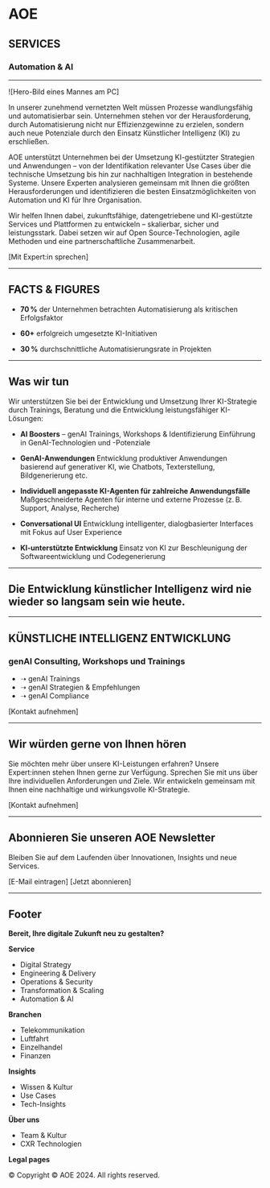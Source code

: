 # AOE

## SERVICES
### Automation & AI

---

![Hero-Bild eines Mannes am PC]

In unserer zunehmend vernetzten Welt müssen Prozesse wandlungsfähig und automatisierbar sein. Unternehmen stehen vor der Herausforderung, durch Automatisierung nicht nur Effizienzgewinne zu erzielen, sondern auch neue Potenziale durch den Einsatz Künstlicher Intelligenz (KI) zu erschließen.

AOE unterstützt Unternehmen bei der Umsetzung KI-gestützter Strategien und Anwendungen – von der Identifikation relevanter Use Cases über die technische Umsetzung bis hin zur nachhaltigen Integration in bestehende Systeme. Unsere Experten analysieren gemeinsam mit Ihnen die größten Herausforderungen und identifizieren die besten Einsatzmöglichkeiten von Automation und KI für Ihre Organisation.

Wir helfen Ihnen dabei, zukunftsfähige, datengetriebene und KI-gestützte Services und Plattformen zu entwickeln – skalierbar, sicher und leistungsstark. Dabei setzen wir auf Open Source-Technologien, agile Methoden und eine partnerschaftliche Zusammenarbeit.

[Mit Expert:in sprechen]

---

## FACTS & FIGURES

- **70 %**
  der Unternehmen betrachten Automatisierung als kritischen Erfolgsfaktor

- **60+**
  erfolgreich umgesetzte KI-Initiativen

- **30 %**
  durchschnittliche Automatisierungsrate in Projekten

---

## Was wir tun

Wir unterstützen Sie bei der Entwicklung und Umsetzung Ihrer KI-Strategie durch Trainings, Beratung und die Entwicklung leistungsfähiger KI-Lösungen:

- **AI Boosters** – genAI Trainings, Workshops & Identifizierung
  Einführung in GenAI-Technologien und -Potenziale

- **GenAI-Anwendungen**
  Entwicklung produktiver Anwendungen basierend auf generativer KI, wie Chatbots, Texterstellung, Bildgenerierung etc.

- **Individuell angepasste KI-Agenten für zahlreiche Anwendungsfälle**
  Maßgeschneiderte Agenten für interne und externe Prozesse (z. B. Support, Analyse, Recherche)

- **Conversational UI**
  Entwicklung intelligenter, dialogbasierter Interfaces mit Fokus auf User Experience

- **KI-unterstützte Entwicklung**
  Einsatz von KI zur Beschleunigung der Softwareentwicklung und Codegenerierung

---

## Die Entwicklung künstlicher Intelligenz wird nie wieder so langsam sein wie heute.

---

## KÜNSTLICHE INTELLIGENZ ENTWICKLUNG

### genAI Consulting, Workshops und Trainings

- ➝ genAI Trainings
- ➝ genAI Strategien & Empfehlungen
- ➝ genAI Compliance

[Kontakt aufnehmen]

---

## Wir würden gerne von Ihnen hören

Sie möchten mehr über unsere KI-Leistungen erfahren? Unsere Expert:innen stehen Ihnen gerne zur Verfügung. Sprechen Sie mit uns über Ihre individuellen Anforderungen und Ziele. Wir entwickeln gemeinsam mit Ihnen eine nachhaltige und wirkungsvolle KI-Strategie.

[Kontakt aufnehmen]

---

## Abonnieren Sie unseren AOE Newsletter

Bleiben Sie auf dem Laufenden über Innovationen, Insights und neue Services.

[E-Mail eintragen] [Jetzt abonnieren]

---

## Footer

**Bereit, Ihre digitale Zukunft neu zu gestalten?**

**Service**
- Digital Strategy
- Engineering & Delivery
- Operations & Security
- Transformation & Scaling
- Automation & AI

**Branchen**
- Telekommunikation
- Luftfahrt
- Einzelhandel
- Finanzen

**Insights**
- Wissen & Kultur
- Use Cases
- Tech-Insights

**Über uns**
- Team & Kultur
- CXR Technologien

**Legal pages**

© Copyright © AOE 2024. All rights reserved.
